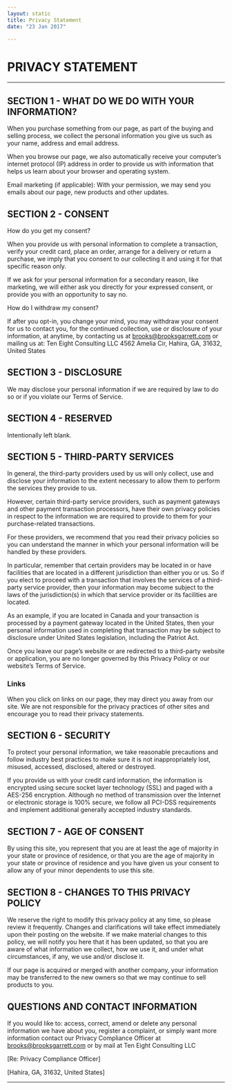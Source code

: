```yaml
---
layout: static
title: Privacy Statement
date: "23 Jan 2017"

---
```


# PRIVACY STATEMENT

----

## SECTION 1 - WHAT DO WE DO WITH YOUR INFORMATION?

When you purchase something from our page, as part of the buying and selling process, we collect the personal information you give us such as your name, address and email address.

When you browse our page, we also automatically receive your computer’s internet protocol (IP) address in order to provide us with information that helps us learn about your browser and operating system.

Email marketing (if applicable): With your permission, we may send you emails about our page, new products and other updates.


## SECTION 2 - CONSENT

How do you get my consent?

When you provide us with personal information to complete a transaction, verify your credit card, place an order, arrange for a delivery or return a purchase, we imply that you consent to our collecting it and using it for that specific reason only.

If we ask for your personal information for a secondary reason, like marketing, we will either ask you directly for your expressed consent, or provide you with an opportunity to say no.


How do I withdraw my consent?

If after you opt-in, you change your mind, you may withdraw your consent for us to contact you, for the continued collection, use or disclosure of your information, at anytime, by contacting us at brooks@brooksgarrett.com or mailing us at: Ten Eight Consulting LLC 4562 Amelia Cir, Hahira, GA, 31632, United States


## SECTION 3 - DISCLOSURE

We may disclose your personal information if we are required by law to do so or if you violate our Terms of Service.


## SECTION 4 - RESERVED

Intentionally left blank.


## SECTION 5 - THIRD-PARTY SERVICES


In general, the third-party providers used by us will only collect, use and disclose your information to the extent necessary to allow them to perform the services they provide to us.

However, certain third-party service providers, such as payment gateways and other payment transaction processors, have their own privacy policies in respect to the information we are required to provide to them for your purchase-related transactions.

For these providers, we recommend that you read their privacy policies so you can understand the manner in which your personal information will be handled by these providers.

In particular, remember that certain providers may be located in or have facilities that are located in a different jurisdiction than either you or us. So if you elect to proceed with a transaction that involves the services of a third-party service provider, then your information may become subject to the laws of the jurisdiction(s) in which that service provider or its facilities are located.

As an example, if you are located in Canada and your transaction is processed by a payment gateway located in the United States, then your personal information used in completing that transaction may be subject to disclosure under United States legislation, including the Patriot Act.

Once you leave our page’s website or are redirected to a third-party website or application, you are no longer governed by this Privacy Policy or our website’s Terms of Service.


### Links

When you click on links on our page, they may direct you away from our site. We are not responsible for the privacy practices of other sites and encourage you to read their privacy statements.


## SECTION 6 - SECURITY

To protect your personal information, we take reasonable precautions and follow industry best practices to make sure it is not inappropriately lost, misused, accessed, disclosed, altered or destroyed.

If you provide us with your credit card information, the information is encrypted using secure socket layer technology (SSL) and paged with a AES-256 encryption.  Although no method of transmission over the Internet or electronic storage is 100% secure, we follow all PCI-DSS requirements and implement additional generally accepted industry standards.



## SECTION 7 - AGE OF CONSENT

By using this site, you represent that you are at least the age of majority in your state or province of residence, or that you are the age of majority in your state or province of residence and you have given us your consent to allow any of your minor dependents to use this site.


## SECTION 8 - CHANGES TO THIS PRIVACY POLICY

We reserve the right to modify this privacy policy at any time, so please review it frequently. Changes and clarifications will take effect immediately upon their posting on the website. If we make material changes to this policy, we will notify you here that it has been updated, so that you are aware of what information we collect, how we use it, and under what circumstances, if any, we use and/or disclose it.

If our page is acquired or merged with another company, your information may be transferred to the new owners so that we may continue to sell products to you.


## QUESTIONS AND CONTACT INFORMATION

If you would like to: access, correct, amend or delete any personal information we have about you, register a complaint, or simply want more information contact our Privacy Compliance Officer at brooks@brooksgarrett.com or by mail at Ten Eight Consulting LLC

[Re: Privacy Compliance Officer]

[Hahira, GA, 31632, United States]

----
